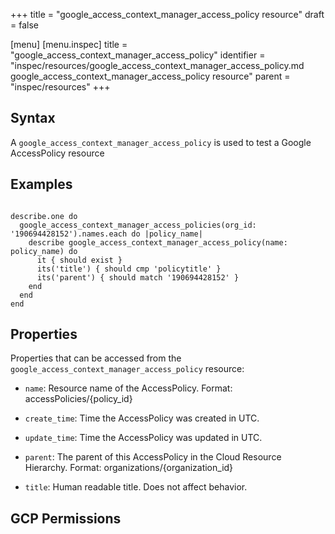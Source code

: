 +++
title = "google_access_context_manager_access_policy resource"
draft = false

[menu]
  [menu.inspec]
    title = "google_access_context_manager_access_policy"
    identifier = "inspec/resources/google_access_context_manager_access_policy.md google_access_context_manager_access_policy resource"
    parent = "inspec/resources"
+++


## Syntax
A `google_access_context_manager_access_policy` is used to test a Google AccessPolicy resource

## Examples
```

describe.one do
  google_access_context_manager_access_policies(org_id: '190694428152').names.each do |policy_name|
    describe google_access_context_manager_access_policy(name: policy_name) do
      it { should exist }
      its('title') { should cmp 'policytitle' }
      its('parent') { should match '190694428152' }
    end
  end
end
```

## Properties
Properties that can be accessed from the `google_access_context_manager_access_policy` resource:


  * `name`: Resource name of the AccessPolicy. Format: accessPolicies/{policy_id}

  * `create_time`: Time the AccessPolicy was created in UTC.

  * `update_time`: Time the AccessPolicy was updated in UTC.

  * `parent`: The parent of this AccessPolicy in the Cloud Resource Hierarchy. Format: organizations/{organization_id}

  * `title`: Human readable title. Does not affect behavior.


## GCP Permissions

